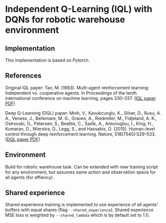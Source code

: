 # Independent Q-Learning (IQL) with DQNs for robotic warehouse environment

## Implementation
This implementation is based on Pytorch.

## References
Original IQL paper: Tan, M. (1993). Multi-agent reinforcement learning: Independent vs. cooperative agents. In Proceedings of the tenth international conference on machine learning, pages 330–337. ([IQL paper PDF](http://web.mit.edu/16.412j/www/html/Advanced%20lectures/2004/Multi-AgentReinforcementLearningIndependentVersusCooperativeAgents.pdf))

Deep Q-Learning (DQL) paper: Mnih, V., Kavukcuoglu, K., Silver, D., Rusu, A. A., Veness, J., Bellemare, M. G., Graves, A., Riedmiller, M., Fidjeland, A. K., Ostrovski, G., Petersen, S., Beattie, C., Sadik, A., Antonoglou, I., King, H., Kumaran, D., Wierstra, D., Legg, S., and Hassabis, D. (2015). Human-level control through deep reinforcement learning. Nature, 518(7540):529–533. ([DQL paper PDF](https://daiwk.github.io/assets/dqn.pdf))

## Environment

Build for robotic warehouse task. Can be extended with new training script for any environment, but assumes same action and observation space for all agents (for effiency).

## Shared experience

Shared experience training is implemented to use experience of all agents' buffers with equal shares (flag `--shared_experience`). Shared experience MSE loss is weighted by `--shared_lambda` which is by default set to 1.0.
